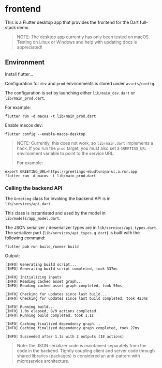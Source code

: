 # frontend

This is a Flutter desktop app that provides the frontend for the Dart full-stack
demo.

> NOTE: The desktop app currently has only been tested on macOS. Testing on
> Linux or Windows and help with updating docs is appreciated!

## Environment

Install flutter...

Configuration for `dev` and `prod` environments is stored under `assets/config`.

The configuration is set by launching either `lib/main_dev.dart` or
`lib/main_prod.dart`.

For example:

```shell
flutter run -d macos -t lib/main_prod.dart
```

Enable macos dev:

```
flutter config --enable-macos-desktop
```

> NOTE:
Currently, this does not work, so `lib/main.dart` implements a hack. If you
run the `prod` target, you must also set a `GREETING_URL` environment variable
to point to the service URL.
> 
> For example:

```shell
export GREETING_URL=https://greetings-ebudtvnqna-uc.a.run.app
flutter run -d macos -t lib/main_prod.dart
```

### Calling the backend API

The `Greeting` class for invoking the backend API is in `lib/services/api.dart`.

This class is instantiated and used by the model in `lib/models/app_model.dart`.

The JSON serializer / deserializer types are in `lib/services/api_types.dart`.
The serializer part (`lib/services/api_types.g.dart`) is built with the
following command:

```shell
flutter pub run build_runner build
```

Output:
```shell
[INFO] Generating build script...
[INFO] Generating build script completed, took 337ms

[INFO] Initializing inputs
[INFO] Reading cached asset graph...
[INFO] Reading cached asset graph completed, took 50ms

[INFO] Checking for updates since last build...
[INFO] Checking for updates since last build completed, took 423ms

[INFO] Running build...
[INFO] 1.0s elapsed, 8/9 actions completed.
[INFO] Running build completed, took 1.1s

[INFO] Caching finalized dependency graph...
[INFO] Caching finalized dependency graph completed, took 27ms

[INFO] Succeeded after 1.1s with 2 outputs (18 actions)
```

> Note: the JSON serializer code is maintained separately from the code in the
> backend. Tightly coupling client and server code through shared libraries
> (packages) is considered an anti-pattern with microservice architecture.
